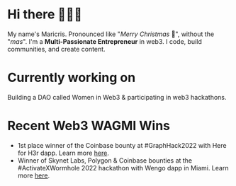 # Hi there 🙋🏻‍♀️

My name's Maricris. Pronounced like "*Merry Christmas* 🎄", without the "*mas*". I'm a **Multi-Passionate Entrepreneur** in web3. I code, build communities, and create content.

# Currently working on
Building a DAO called Women in Web3 & participating in web3 hackathons.

# Recent Web3 WAGMI Wins
- 1st place winner of the Coinbase bounty at #GraphHack2022 with Here for H3r dapp. Learn more [here](https://devpost.com/software/here-for-h3r?ref_content=user-portfolio&ref_feature=in_progress).
- Winner of Skynet Labs, Polygon & Coinbase bounties at the #ActivateXWormhole 2022 hackathon with Wengo dapp in Miami. Learn more [here](https://twitter.com/seemcat/status/1528475939331461120?s=20&t=9a6Br6EOIOopzpFRP2gA4A).
